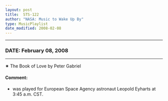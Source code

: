 ```yaml
---
layout: post
title:  STS-122
author: "NASA: Music to Wake Up By"
type: MusicPlaylist
date_modified: 2008-02-08
---
```


----
### DATE: February 08, 2008
----
✷ The Book of Love by Peter Gabriel

#### Comment:
* was played for European Space Agency astronaut Leopold Eyharts at 3:45 a.m. CST.
